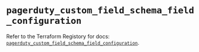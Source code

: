 # `pagerduty_custom_field_schema_field_configuration`

Refer to the Terraform Registory for docs: [`pagerduty_custom_field_schema_field_configuration`](https://registry.terraform.io/providers/pagerduty/pagerduty/2.16.2/docs/resources/custom_field_schema_field_configuration).
